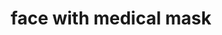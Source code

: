 ---
layout: smileys&emotion
title: face with medical mask
emoji: face_with_medical_mask
permalink: 😷.html
---